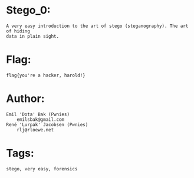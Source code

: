 Stego_0:
========
	A very easy introduction to the art of stego (steganography). The art of hiding
	data in plain sight.

Flag:
=====
	flag{you're a hacker, harold!}

Author:
=======
	Emil 'Dota' Bak (Pwnies)
		emilsbak@gmail.com
	René 'Lurpak' Jacobsen (Pwnies)
		rlj@rloewe.net

Tags:
=====
	stego, very easy, forensics